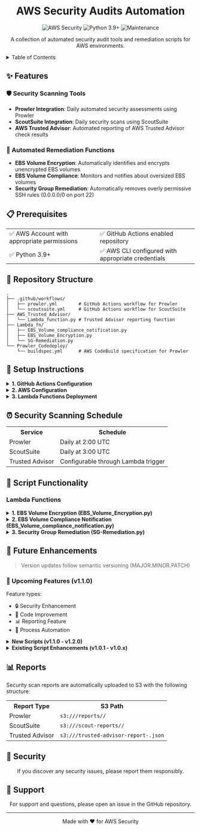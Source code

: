 <div align="center">
  <h1>AWS Security Audits Automation</h1>
  <p>
    <img src="https://img.shields.io/badge/AWS-Security-orange" alt="AWS Security"/>
    <img src="https://img.shields.io/badge/Python-3.9+-blue" alt="Python 3.9+"/>
    <img src="https://img.shields.io/badge/Maintained%3F-yes-green.svg" alt="Maintenance"/>
  </p>
</div>

<p align="center">A collection of automated security audit tools and remediation scripts for AWS environments.</p>

<details>
<summary>Table of Contents</summary>

- [Features](#features)
- [Prerequisites](#prerequisites)
- [Repository Structure](#repository-structure)
- [Setup Instructions](#setup-instructions)
- [Security Scanning Schedule](#security-scanning-schedule)
- [Script Functionality](#script-functionality)
- [Future Enhancements](#future-enhancements)
- [Reports](#reports)
- [Security](#security)
- [Support](#support)

</details>

## ✨ Features

### 🛡️ Security Scanning Tools
- **Prowler Integration**: Daily automated security assessments using Prowler
- **ScoutSuite Integration**: Daily security scans using ScoutSuite
- **AWS Trusted Advisor**: Automated reporting of AWS Trusted Advisor check results

### 🔧 Automated Remediation Functions
- **EBS Volume Encryption**: Automatically identifies and encrypts unencrypted EBS volumes
- **EBS Volume Compliance**: Monitors and notifies about oversized EBS volumes
- **Security Group Remediation**: Automatically removes overly permissive SSH rules (0.0.0.0/0 on port 22)

## 📋 Prerequisites

<table>
  <tr>
    <td>✅ AWS Account with appropriate permissions</td>
    <td>✅ GitHub Actions enabled repository</td>
  </tr>
  <tr>
    <td>✅ Python 3.9+</td>
    <td>✅ AWS CLI configured with appropriate credentials</td>
  </tr>
</table>

## 📁 Repository Structure

```
.
├── .github/workflows/
│   ├── prowler.yml        # GitHub Actions workflow for Prowler
│   └── scoutsuite.yml     # GitHub Actions workflow for ScoutSuite
├── AWS_Trusted_Advisor/
│   └── Lambda_function.py # Trusted Advisor reporting function
├── Lambda_fn/
│   ├── EBS_Volume_compliance_notification.py
│   ├── EBS_Volume_Encryption.py
│   └── SG-Remediation.py
└── Prowler_Codedeploy/
    └── buildspec.yml      # AWS CodeBuild specification for Prowler
```

## 🚀 Setup Instructions

<details>
<summary><b>1. GitHub Actions Configuration</b></summary>
<br>
Set up the following secrets in your GitHub repository:

- `ROLE_TO_ASSUME`: ARN of the IAM role to assume
- `AWS_REGION`: Your AWS region
- `S3_BUCKET_URI`: S3 bucket URI for Prowler reports
- `S3_BUCKET_URI2`: S3 bucket URI for ScoutSuite reports
</details>

<details>
<summary><b>2. AWS Configuration</b></summary>
<br>

1. Create an IAM role with appropriate permissions for GitHub Actions
2. Configure S3 buckets for storing security reports
3. Set up Lambda functions for remediation tasks
</details>

<details>
<summary><b>3. Lambda Functions Deployment</b></summary>
<br>
Deploy the following Lambda functions:

- EBS Volume Encryption Remediation
- EBS Volume Compliance Monitoring
- Security Group Rules Remediation
- Trusted Advisor Reporting
</details>

## ⏰ Security Scanning Schedule

<table>
  <tr>
    <th>Service</th>
    <th>Schedule</th>
  </tr>
  <tr>
    <td>Prowler</td>
    <td>Daily at 2:00 UTC</td>
  </tr>
  <tr>
    <td>ScoutSuite</td>
    <td>Daily at 3:00 UTC</td>
  </tr>
  <tr>
    <td>Trusted Advisor</td>
    <td>Configurable through Lambda trigger</td>
  </tr>
</table>

## 📝 Script Functionality

### Lambda Functions

<details>
<summary><b>1. EBS Volume Encryption (EBS_Volume_Encryption.py)</b></summary>
<br>

- Identifies EC2 instances with unencrypted root volumes
- Creates encrypted snapshots of unencrypted volumes
- Replaces unencrypted volumes with encrypted ones
- Handles the full lifecycle: stop instance → detach volume → attach encrypted volume → start instance
- Maintains data integrity throughout the encryption process
</details>

<details>
<summary><b>2. EBS Volume Compliance Notification (EBS_Volume_compliance_notification.py)</b></summary>
<br>

- Monitors EBS volumes for size compliance
- Checks against maximum volume size limit (30GB)
- Sends SNS notifications when volumes exceed the size limit
- Tracks volume attachments to EC2 instances
- Provides detailed reporting including instance ID and volume size
</details>

<details>
<summary><b>3. Security Group Remediation (SG-Remediation.py)</b></summary>
<br>

- Monitors security group changes in real-time
- Automatically detects overly permissive SSH rules (0.0.0.0/0 on port 22)
- Removes non-compliant security group rules
- Logs remediation actions for audit purposes
- Helps maintain security group compliance
</details>

## 🔄 Future Enhancements

> Version updates follow semantic versioning (MAJOR.MINOR.PATCH)

### 🚀 Upcoming Features (v1.1.0)

Feature types:
- 🔒 Security Enhancement
- 🔧 Code Improvement
- 📊 Reporting Feature
- 🔄 Process Automation

<details>
<summary><b>New Scripts (v1.1.0 - v1.2.0)</b></summary>
<br>

🔒 Security Features:
- IAM user access key rotation automation
- S3 bucket policy compliance checker
- CloudTrail logging validator
- VPC flow logs enablement checker
- KMS key rotation validator
- AWS Config rule automation
</details>

<details>
<summary><b>Existing Script Enhancements (v1.0.1 - v1.0.x)</b></summary>
<br>

🔧 Technical Improvements:
- Adding support for multiple AWS regions in EBS encryption
- Expanding security group remediation to cover additional ports
- Enhanced reporting capabilities for volume compliance
- Integration with additional notification channels
- Support for custom compliance rules
- Advanced filtering and tagging support
- Backup verification for encrypted volumes
- Multi-account support for all functions
</details>

## 📊 Reports

Security scan reports are automatically uploaded to S3 with the following structure:

<table>
  <tr>
    <th>Report Type</th>
    <th>S3 Path</th>
  </tr>
  <tr>
    <td>Prowler</td>
    <td><code>s3://<bucket>/reports/<timestamp>/</code></td>
  </tr>
  <tr>
    <td>ScoutSuite</td>
    <td><code>s3://<bucket>/scout-reports/<timestamp>/</code></td>
  </tr>
  <tr>
    <td>Trusted Advisor</td>
    <td><code>s3://<bucket>/trusted-advisor-report-<timestamp>.json</code></td>
  </tr>
</table>

## 🔐 Security

<div align="center">
  <p>If you discover any security issues, please report them responsibly.</p>
</div>

## 💬 Support

<div align="center">
  <p>For support and questions, please open an issue in the GitHub repository.</p>
</div>

---
<div align="center">
  <p>Made with ❤️ for AWS Security</p>
</div>
